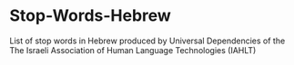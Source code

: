 # Stop-Words-Hebrew
List of stop words in Hebrew produced by Universal Dependencies  of the The Israeli Association of Human Language Technologies (IAHLT)
